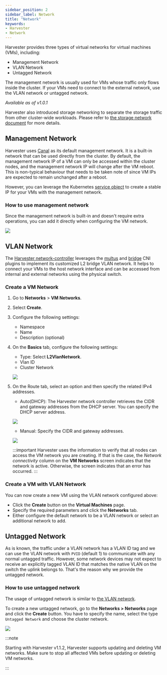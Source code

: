 ```yaml
---
sidebar_position: 2
sidebar_label: Network
title: "Network"
keywords:
- Harvester
- Network
---
```


<head>
  <link rel="canonical" href="https://docs.harvesterhci.io/v1.1/networking/harvester-network"/>
</head>

Harvester provides three types of virtual networks for virtual machines (VMs), including:

- Management Network
- VLAN Network
- Untagged Network

The management network is usually used for VMs whose traffic only flows inside the cluster. If your VMs need to connect to the external network, use the VLAN network or untagged network.

_Available as of v1.0.1_

Harvester also introduced storage networking to separate the storage traffic from other cluster-wide workloads. Please refer to [the storage network document](../advanced/storagenetwork.md) for more details.


## Management Network
Harvester uses [Canal](https://projectcalico.docs.tigera.io/getting-started/kubernetes/flannel/flannel) as its default management network. It is a built-in network that can be used directly from the cluster.
By default, the management network IP of a VM can only be accessed within the cluster nodes, and the management network IP will change after the VM reboot. This is non-typical behaviour that needs to be taken note of since VM IPs are expected to remain unchanged after a reboot.

However, you can leverage the Kubernetes [service object](https://kubevirt.io/user-guide/virtual_machines/service_objects/) to create a stable IP for your VMs with the management network.

### How to use management network
Since the management network is built-in and doesn't require extra operations, you can add it directly when configuring the VM network.

![](/img/v1.1/networking/management-network.png)

## VLAN Network

The [Harvester network-controller](https://github.com/harvester/harvester-network-controller) leverages the [multus](https://github.com/k8snetworkplumbingwg/multus-cni) and [bridge](https://www.cni.dev/plugins/current/main/bridge/) CNI plugins to implement its customized L2 bridge VLAN network. It helps to connect your VMs to the host network interface and can be accessed from internal and external networks using the physical switch.

### Create a VM Network

1. Go to **Networks** > **VM Networks**. 

1. Select **Create**. 

1. Configure the following settings: 

    - Namespace 
    - Name 
    - Description (optional) 

1. On the **Basics** tab, configure the following settings: 

    - Type: Select **L2VlanNetwork**.
    - Vlan ID 
    - Cluster Network 

    ![](/img/v1.2/networking/create-vlan-network.png)

1. On the Route tab, select an option and then specify the related IPv4 addresses.

    - Auto(DHCP): The Harvester network controller retrieves the CIDR and gateway addresses from the DHCP server. You can specify the DHCP server address. 

    ![](/img/v1.2/networking/create-network-auto.png)

    - Manual: Specify the CIDR and gateway addresses. 

    ![](/img/v1.2/networking/create-network-manual.png)

    :::important
    Harvester uses the information to verify that all nodes can access the VM network you are creating. If that is the case, the *Network connectivity* column on the **VM Networks** screen indicates that the network is active. Otherwise, the screen indicates that an error has occurred.
    :::

### Create a VM with VLAN Network
You can now create a new VM using the VLAN network configured above:

- Click the **Create** button on the **Virtual Machines** page.
- Specify the required parameters and click the **Networks** tab.
- Either configure the default network to be a VLAN network or select an additional network to add.

## Untagged Network

As is known, the traffic under a VLAN network has a VLAN ID tag and we can use the VLAN network with `PVID` (default 1) to communicate with any normal untagged traffic. However, some network devices may not expect to receive an explicitly tagged VLAN ID that matches the native VLAN on the switch the uplink belongs to. That's the reason why we provide the untagged network.

### How to use untagged network
The usage of untagged network is similar to [the VLAN network](./harvester-network.md#how-to-use-vlan-network).

To create a new untagged network, go to the **Networks > Networks** page and click the **Create** button. You have to specify the name, select the type `Untagged Network` and choose the cluster network.

![](/img/v1.1/networking/create-untagged-network.png)

:::note

Starting with Harvester v1.1.2, Harvester supports updating and deleting VM networks. Make sure to stop all affected VMs before updating or deleting VM networks.

:::
